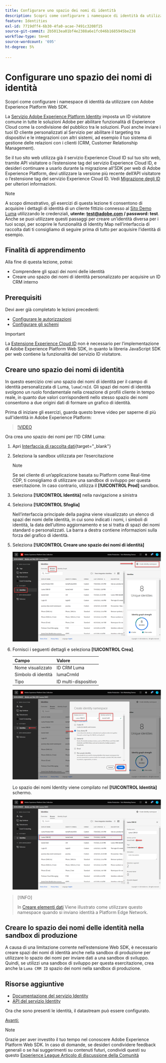 ```yaml
---
title: Configurare uno spazio dei nomi di identità
description: Scopri come configurare i namespace di identità da utilizzare con Adobe Experience Platform Web SDK. Questa lezione fa parte dell’esercitazione Implementa Adobe Experience Cloud con SDK per web.
feature: Identities
exl-id: 7719dff4-6b30-4fa0-acae-7491c3208f15
source-git-commit: 2b5013ea01bf4e2388a6e1fc046b1685945be238
workflow-type: tm+mt
source-wordcount: '695'
ht-degree: 5%

---
```


# Configurare uno spazio dei nomi di identità

Scopri come configurare i namespace di identità da utilizzare con Adobe Experience Platform Web SDK.

La [Servizio Adobe Experience Platform Identity](https://experienceleague.adobe.com/docs/id-service/using/home.html?lang=it) imposta un ID visitatore comune in tutte le soluzioni Adobe per abilitare funzionalità di Experience Cloud come la condivisione del pubblico tra le soluzioni. Puoi anche inviare i tuoi ID cliente personalizzati al Servizio per abilitare il targeting tra dispositivi e le integrazioni con altri sistemi, ad esempio il tuo sistema di gestione delle relazioni con i clienti (CRM, Customer Relationship Management).

Se il tuo sito web utilizza già il servizio Experience Cloud ID sul tuo sito web, tramite API visitatore o l’estensione tag del servizio Experience Cloud ID, e desideri continuare a usarlo durante la migrazione all’SDK per web di Adobe Experience Platform, devi utilizzare la versione più recente dell’API visitatore o l’estensione tag del servizio Experience Cloud ID. Vedi [Migrazione degli ID](https://experienceleague.adobe.com/docs/experience-platform/edge/identity/overview.html?lang=en) per ulteriori informazioni.

>[!NOTE]
>
> A scopo dimostrativo, gli esercizi di questa lezione ti consentono di acquisire i dettagli di identità di un cliente fittizio connesso al [Sito Demo Luma](https://luma.enablementadobe.com/content/luma/us/en.html) utilizzando le credenziali, **utente: test@adobe.com / password: test**. Anche se puoi utilizzare questi passaggi per creare un’identità diversa per i tuoi scopi, per scoprire le funzionalità di Identity Map nell’interfaccia di raccolta dati ti consigliamo di seguire prima di tutto per acquisire l’identità di esempio.

## Finalità di apprendimento

Alla fine di questa lezione, potrai:

* Comprendere gli spazi dei nomi delle identità
* Creare uno spazio dei nomi di identità personalizzato per acquisire un ID CRM interno


## Prerequisiti

Devi aver già completato le lezioni precedenti:

* [Configurare le autorizzazioni](configure-permissions.md)
* [Configurare gli schemi](configure-schemas.md)

>[!IMPORTANT]
>
>La [Estensione Experience Cloud ID](https://exchange.adobe.com/experiencecloud.details.100160.adobe-experience-cloud-id-launch-extension.html) non è necessario per l’implementazione di Adobe Experience Platform Web SDK, in quanto la libreria JavaScript SDK per web contiene la funzionalità del servizio ID visitatore.

## Creare uno spazio dei nomi di identità

In questo esercizio crei uno spazio dei nomi di identità per il campo di identità personalizzata di Luma, `lumaCrmId`. Gli spazi dei nomi di identità svolgono un ruolo fondamentale nella creazione di profili cliente in tempo reale, in quanto due valori corrispondenti nello stesso spazio dei nomi consentono a due origini dati di formare un grafico di identità.

Prima di iniziare gli esercizi, guarda questo breve video per saperne di più sull&#39;identità in Adobe Experience Platform:
>[!VIDEO](https://video.tv.adobe.com/v/27841?quality=12&learn=on)

Ora crea uno spazio dei nomi per l’ID CRM Luma:

1. Apri [Interfaccia di raccolta dati](https://launch.adobe.com/){target=&quot;_blank&quot;}
1. Seleziona la sandbox utilizzata per l’esercitazione

   >[!NOTE]
   >
   >Se sei cliente di un’applicazione basata su Platform come Real-time CDP, ti consigliamo di utilizzare una sandbox di sviluppo per questa esercitazione. In caso contrario, utilizza il **[!UICONTROL Prod]** sandbox.

1. Seleziona **[!UICONTROL Identità]** nella navigazione a sinistra
1. Seleziona **[!UICONTROL Sfoglia]**

   Nell’interfaccia principale della pagina viene visualizzato un elenco di spazi dei nomi delle identità, in cui sono indicati i nomi, i simboli di identità, la data dell’ultimo aggiornamento e se si tratta di spazi dei nomi standard o personalizzati. La barra a destra contiene informazioni sulla forza del grafico di identità.

1. Seleziona **[!UICONTROL Creare uno spazio dei nomi di identità]**

   ![Visualizza identità](assets/configure-identities-screen.png)

1. Fornisci i seguenti dettagli e seleziona **[!UICONTROL Crea]**.

   | Campo | Valore |
   |---------------|-----------|
   | Nome visualizzato | ID CRM Luma |
   | Simbolo di identità | lumaCrmId |
   | Tipo | ID multi-dispositivo |


   ![Creare spazi dei nomi](assets/identities-create-namespace.png)


   Lo spazio dei nomi Identity viene compilato nel **[!UICONTROL Identità]** schermo.

   ![Creare spazi dei nomi](assets/configure-identities-namespace-lumaCrmId.png)


>[!INFO]
>
> In [Creare elementi dati](create-data-elements.md) Viene illustrato come utilizzare questo namespace quando si inviano identità a Platform Edge Network.

## Creare lo spazio dei nomi delle identità nella sandbox di produzione

A causa di una limitazione corrente nell’estensione Web SDK, è necessario creare spazi dei nomi di identità anche nella sandbox di produzione per utilizzare lo spazio dei nomi per inviare dati a una sandbox di sviluppo. Quindi, se utilizzi una sandbox di sviluppo per questa esercitazione, crea anche la `Luma CRM ID` spazio dei nomi nella sandbox di produzione.

## Risorse aggiuntive

* [Documentazione del servizio Identity](https://experienceleague.adobe.com/docs/experience-platform/identity/home.html?lang=it)
* [API del servizio Identity](https://www.adobe.io/experience-platform-apis/references/identity-service/)

Ora che sono presenti le identità, il datastream può essere configurato.

[Avanti: ](configure-datastream.md)

>[!NOTE]
>
>Grazie per aver investito il tuo tempo nel conoscere Adobe Experience Platform Web SDK. In caso di domande, se desideri condividere feedback generali o se hai suggerimenti su contenuti futuri, condividi questi su questo [Experience League Articolo di discussione della Comunità](https://experienceleaguecommunities.adobe.com/t5/adobe-experience-platform-launch/tutorial-discussion-implement-adobe-experience-cloud-with-web/td-p/444996)
